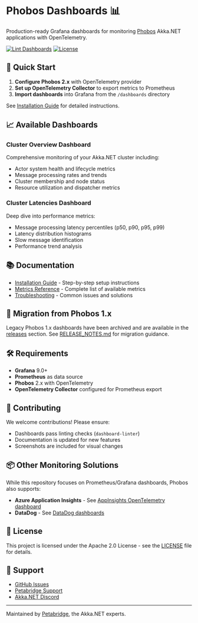 # Phobos Dashboards 📊

Production-ready Grafana dashboards for monitoring [Phobos](https://phobos.petabridge.com/) Akka.NET applications with OpenTelemetry.

[![Lint Dashboards](https://github.com/petabridge/phobos-dashboards/actions/workflows/dashboard-lint.yml/badge.svg)](https://github.com/petabridge/phobos-dashboards/actions/workflows/dashboard-lint.yml)
[![License](https://img.shields.io/badge/License-Apache%202.0-blue.svg)](LICENSE)

## 🚀 Quick Start

1. **Configure Phobos 2.x** with OpenTelemetry provider
2. **Set up OpenTelemetry Collector** to export metrics to Prometheus
3. **Import dashboards** into Grafana from the `/dashboards` directory

See [Installation Guide](docs/installation.md) for detailed instructions.

## 📈 Available Dashboards

### Cluster Overview Dashboard
Comprehensive monitoring of your Akka.NET cluster including:
- Actor system health and lifecycle metrics
- Message processing rates and trends
- Cluster membership and node status
- Resource utilization and dispatcher metrics

### Cluster Latencies Dashboard
Deep dive into performance metrics:
- Message processing latency percentiles (p50, p90, p95, p99)
- Latency distribution histograms
- Slow message identification
- Performance trend analysis

## 📚 Documentation

- [Installation Guide](docs/installation.md) - Step-by-step setup instructions
- [Metrics Reference](docs/metrics-reference.md) - Complete list of available metrics
- [Troubleshooting](docs/troubleshooting.md) - Common issues and solutions

## 🔄 Migration from Phobos 1.x

Legacy Phobos 1.x dashboards have been archived and are available in the [releases](https://github.com/petabridge/phobos-dashboards/releases) section. See [RELEASE_NOTES.md](RELEASE_NOTES.md) for migration guidance.

## 🛠️ Requirements

- **Grafana** 9.0+
- **Prometheus** as data source
- **Phobos** 2.x with OpenTelemetry
- **OpenTelemetry Collector** configured for Prometheus export

## 🤝 Contributing

We welcome contributions! Please ensure:
- Dashboards pass linting checks (`dashboard-linter`)
- Documentation is updated for new features
- Screenshots are included for visual changes

## 📦 Other Monitoring Solutions

While this repository focuses on Prometheus/Grafana dashboards, Phobos also supports:
- **Azure Application Insights** - See [AppInsights OpenTelemetry dashboard](appinsights/phobos-2.x/)
- **DataDog** - See [DataDog dashboards](datadog/phobos-2.x/)

## 📄 License

This project is licensed under the Apache 2.0 License - see the [LICENSE](LICENSE) file for details.

## 💬 Support

- [GitHub Issues](https://github.com/petabridge/phobos-dashboards/issues)
- [Petabridge Support](https://petabridge.com/contact)
- [Akka.NET Discord](https://discord.gg/GSCfPwhbWP)

---

Maintained by [Petabridge](https://petabridge.com/), the Akka.NET experts.